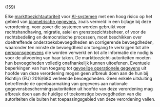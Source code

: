 (159)

Elke [markttoezichtautoriteit](a3.md#^mta) voor [AI-systemen](a3.md#^ai-systeem) met een hoog risico op het gebied van [biometrische gegevens](a3.md#^biog), zoals vermeld in een bijlage bij deze verordening, voor zover die systemen worden gebruikt voor rechtshandhaving, migratie, asiel en grenstoezichtsbeheer, of voor de rechtsbedeling en democratische processen, moet beschikken over doeltreffende onderzoeksbevoegdheden en corrigerende bevoegdheden, waaronder ten minste de bevoegdheid om toegang te verkrijgen tot alle [persoonsgegevens](a3.md#^persg) die worden verwerkt en tot alle informatie die nodig is voor de uitvoering van haar taken. De markttoezicht-autoriteiten moeten hun bevoegdheden volledig onafhankelijk kunnen uitoefenen. Eventuele beperkingen van hun toegang tot [gevoelige operationele gegevens](a3.md#^gog) uit hoofde van deze verordening mogen geen afbreuk doen aan de hun bij Richtlijn (EU) 2016/680 verleende bevoegdheden. Geen enkele uitsluiting betreffende de openbaarmaking van gegevens aan nationale gegevensbeschermingsautoriteiten uit hoofde van deze verordening mag afbreuk doen aan de huidige of toekomstige bevoegdheden van die autoriteiten die buiten het toepassingsgebied van deze verordening vallen.
